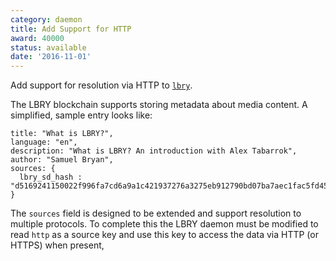 ```yaml
---
category: daemon
title: Add Support for HTTP
award: 40000
status: available
date: '2016-11-01'
---
```


Add support for resolution via HTTP to [`lbry`](https://github.com/lbryio).

The LBRY blockchain supports storing metadata about media content. A simplified, sample entry looks like:

```
title: "What is LBRY?",
language: "en",
description: "What is LBRY? An introduction with Alex Tabarrok",
author: "Samuel Bryan",
sources: {
  lbry_sd_hash : "d5169241150022f996fa7cd6a9a1c421937276a3275eb912790bd07ba7aec1fac5fd45431d226b8fb402691e79aeb24b"
}
```

The `sources` field is designed to be extended and support resolution to multiple protocols. To complete this the LBRY daemon must be modified to read `http` as a source key and use this key to access the data via HTTP (or HTTPS) when present,
